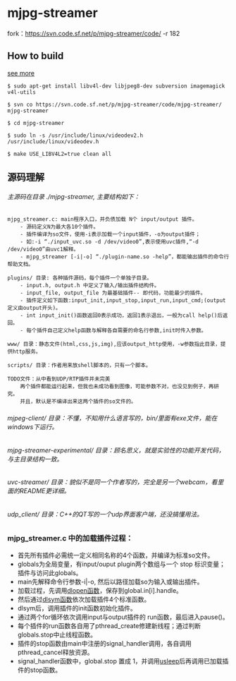 mjpg-streamer
======
fork：https://svn.code.sf.net/p/mjpg-streamer/code/ -r 182

How to build
---
[see more](https://github.com/meinside/rpi-mjpg-streamer)

	$ sudo apt-get install libv4l-dev libjpeg8-dev subversion imagemagick v4l-utils

	$ svn co https://svn.code.sf.net/p/mjpg-streamer/code/mjpg-streamer/ mjpg-streamer

	$ cd mjpg-streamer

	$ sudo ln -s /usr/include/linux/videodev2.h /usr/include/linux/videodev.h

	$ make USE_LIBV4L2=true clean all

源码理解
---

###### 主源码在目录 ./mjpg-streamer, 主要结构如下：
	mjpg_streamer.c: main程序入口，并负债加载 N个 input/output 插件。
		- 源码定义N为最大各10个插件。
		- 插件编译为so文件，使用-i表示加载一个input插件，-o为output插件；
		- 如:-i “./input_uvc.so -d /dev/video0”,表示使用uvc插件,“-d /dev/video0”由uvc1解释。
		- mjpg_streamer [-i|-o] “./plugin-name.so -help”，都能输出插件的命令行帮助文档。

	plugins/ 目录: 各种插件源码，每个插件一个单独子目录。
		- input.h, output.h 中定义了输入/输出插件结构件。
		- input_file, output_file 为最基础插件-- 即代码，功能最少的插件。
		- 插件定义如下函数:input_init,input_stop,input_run,input_cmd;(output定义由output开头)。
		- int input_init()函数返回0表示成功，返回1表示退出，一般为call help()后返回。
		- 每个插件自己定义help函数与解释各自需要的命名行参数,init时传入参数。

	www/ 目录：静态文件(html,css,js,img),应该output_http使用，-w参数指此目录，提供http服务。

	scripts/ 目录：作者用来放shell脚本的，只有一个脚本。

	TODO文件：从中看到UDP/RTP插件并未完美
		再个插件都能运行起来，但我也未成功看到图像，可能参数不对，也没见到例子，再研究。
		并且，默认是不编译出来这两个插件的so文件的。

###### mjpeg-client/ 目录：不懂，不知用什么语言写的，bin/里面有exe文件，能在windows下运行。
###### mjpg-streamer-experimental/ 目录：顾名思义，就是实验性的功能开发代码，与主目录结构一致。
###### uvc-streamer/ 目录：貌似不是同一个作者写的，完全是另一个webcam，看里面的README更详细。
###### udp_client/ 目录：C++的QT写的一个udp界面客户端，还没搞懂用法。


### mjpg_streamer.c 中的加载插件过程：
- 首先所有插件必需统一定义相同名称的4个函数，并编译为标准so文件。
- globals为全局变量，有input/ouput plugin两个数组与一个 stop 标识变量；插件与访问此globals。
- main先解释命令行参数-i|-o, 然后以路径加载so为输入或输出插件。
- 加载过程，先调用[dlopen函数](http://baike.baidu.com/view/2907309.htm)，保存到global.in[i].handle。
- 然后通过[dlsym函数](http://baike.baidu.com/view/1093952.htm)依次加载插件4个标准函数。
- dlsym后，调用插件的init函数初始化插件。
- 通过两个for循环依次调用input与output插件的 run函数，最后进入pause()。
- 每个插件的run函数各自用了pthread_create修建新线程；通过判断globals.stop中止线程函数。
- 插件的stop函数由main中注册的signal_handler调用，各自调用pthread_cancel释放资源。
- signal_handler函数中，global.stop 置成 1，并调用[usleep](http://baike.baidu.com/view/2785782.htm)后再调用已加载插件的stop函数。
